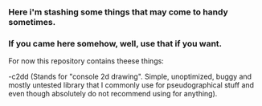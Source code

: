 
### Here i'm stashing some things that may come to handy sometimes.
### If you came here somehow, well, use that if you want.


For now this repository contains theese things:


   -c2dd (Stands for "console 2d drawing". Simple, unoptimized, buggy and mostly untested library that I commonly use for pseudographical stuff and even though absolutely do not recommend using for anything).
